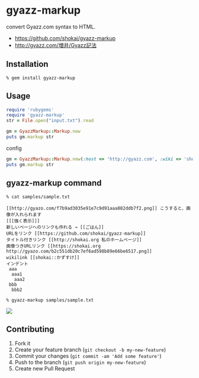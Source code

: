 gyazz-markup
============
convert Gyazz.com syntax to HTML.

* https://github.com/shokai/gyazz-markup
* http://gyazz.com/増井/Gyazz記法


Installation
------------

    % gem install gyazz-markup


Usage
-----

```ruby
require 'rubygems'
require 'gyazz-markup'
str = File.open("input.txt").read

gm = GyazzMarkup::Markup.new
puts gm.markup str
```

config
```ruby
gm = GyazzMarkup::Markup.new(:host => 'http://gyazz.com', :wiki => 'shokai')
puts gm.markup str
```

gyazz-markup command
--------------------

    % cat samples/sample.txt

```
[[http://gyazo.com/f7b9ad3035e91e7c9d91aaa082ddb7f2.png]] こうすると、画像が入れられます
[[[強く表示]]]
新しいページへのリンクも作れる → [[ごはん]]
URLをリンク [[https://github.com/shokai/gyazz-markup]]
タイトル付きリンク [[http://shokai.org 私のホームページ]]
画像つきURLリンク [[https://shokai.org http://gyazo.com/b2c551db20c7ef6ad598b89e66be6517.png]]
wikilink [[shokai::かずすけ]]
インデント
 aaa
  aaa1
   aaa2
 bbb
  bbb2
```

    % gyazz-markup samples/sample.txt

<img src="http://shokai.org/archive/file/780a435810de562eed7fc4be802ca180.png">


Contributing
------------

1. Fork it
2. Create your feature branch (`git checkout -b my-new-feature`)
3. Commit your changes (`git commit -am 'Add some feature'`)
4. Push to the branch (`git push origin my-new-feature`)
5. Create new Pull Request
